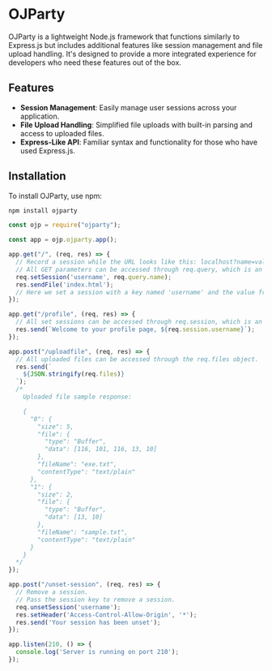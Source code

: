 # OJParty

OJParty is a lightweight Node.js framework that functions similarly to Express.js but includes additional features like session management and file upload handling. It's designed to provide a more integrated experience for developers who need these features out of the box.

## Features

- **Session Management**: Easily manage user sessions across your application.
- **File Upload Handling**: Simplified file uploads with built-in parsing and access to uploaded files.
- **Express-Like API**: Familiar syntax and functionality for those who have used Express.js.

## Installation

To install OJParty, use npm:

```bash
npm install ojparty
```

```javascript
const ojp = require("ojparty");

const app = ojp.ojparty.app();

app.get("/", (req, res) => {
  // Record a session while the URL looks like this: localhost?name=value
  // All GET parameters can be accessed through req.query, which is an object.
  req.setSession('username', req.query.name);
  res.sendFile('index.html');
  // Here we set a session with a key named 'username' and the value from a GET parameter with the key 'name'.
});

app.get("/profile", (req, res) => {
  // All set sessions can be accessed through req.session, which is an object.
  res.send(`Welcome to your profile page, ${req.session.username}`);
});

app.post("/uploadfile", (req, res) => {
  // All uploaded files can be accessed through the req.files object.
  res.send(`
    ${JSON.stringify(req.files)}
  `);
  /*
    Uploaded file sample response:

    {
      "0": {
        "size": 5,
        "file": {
          "type": "Buffer",
          "data": [116, 101, 116, 13, 10]
        },
        "fileName": "exe.txt",
        "contentType": "text/plain"
      },
      "1": {
        "size": 2,
        "file": {
          "type": "Buffer",
          "data": [13, 10]
        },
        "fileName": "sample.txt",
        "contentType": "text/plain"
      }
    }
  */
});

app.post("/unset-session", (req, res) => {
  // Remove a session.
  // Pass the session key to remove a session.
  req.unsetSession('username');
  res.setHeader('Access-Control-Allow-Origin', '*');
  res.send('Your session has been unset');
});

app.listen(210, () => {
  console.log('Server is running on port 210');
});

```
